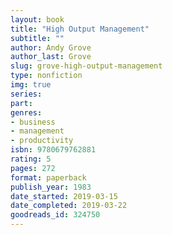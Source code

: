```yaml
---
layout: book
title: "High Output Management"
subtitle: ""
author: Andy Grove
author_last: Grove
slug: grove-high-output-management
type: nonfiction
img: true
series: 
part: 
genres:
- business
- management
- productivity
isbn: 9780679762881
rating: 5
pages: 272
format: paperback
publish_year: 1983
date_started: 2019-03-15
date_completed: 2019-03-22
goodreads_id: 324750
---
```

